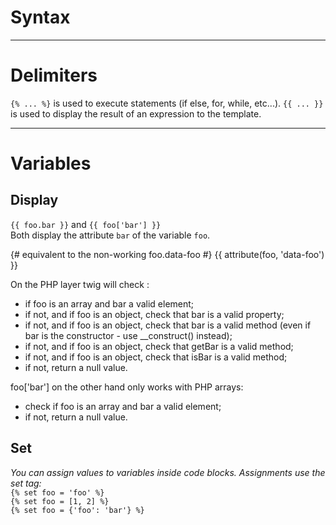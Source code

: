 # Syntax

---

# Delimiters

`{% ... %}` is used to execute statements (if else, for, while, etc...).
`{{ ... }}` is used to display the result of an expression to the template.

---

# Variables 

## Display

`{{ foo.bar }}` and `{{ foo['bar'] }}`  
Both display the attribute `bar` of the variable `foo`.  

{# equivalent to the non-working foo.data-foo #}
{{ attribute(foo, 'data-foo') }}

On the PHP layer twig will check :  
*   if foo is an array and bar a valid element;
*   if not, and if foo is an object, check that bar is a valid property;
*   if not, and if foo is an object, check that bar is a valid method (even if bar is the constructor - use __construct() instead);
*   if not, and if foo is an object, check that getBar is a valid method;
*   if not, and if foo is an object, check that isBar is a valid method;
*   if not, return a null value.  

foo['bar'] on the other hand only works with PHP arrays:  
*   check if foo is an array and bar a valid element;
*   if not, return a null value.  

## Set

*You can assign values to variables inside code blocks. Assignments use the set tag:*  
`{% set foo = 'foo' %}`  
`{% set foo = [1, 2] %}`  
`{% set foo = {'foo': 'bar'} %}`  

